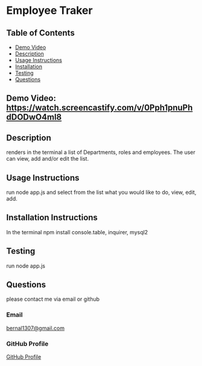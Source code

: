 # Employee Traker

## Table of Contents

- [Demo Video](#demo)
- [Description](#description)
- [Usage Instructions](#usage)
- [Installation](#installation)
- [Testing](#testing)
- [Questions](#questions)

## Demo Video: https://watch.screencastify.com/v/0Pph1pnuPhdDODwO4ml8

## Description

renders in the terminal a list of Departments, roles and employees. The user can view, add and/or edit the list.

## Usage Instructions

run node app.js and select from the list what you would like to do, view, edit, add.

## Installation Instructions

In the terminal npm install console.table, inquirer, mysql2

## Testing

run node app.js

## Questions

please contact me via email or github

### Email

bernal1307@gmail.com

### GitHub Profile

[GitHub Profile](https://github.com/JPablo73)

